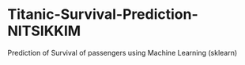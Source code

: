 # Titanic-Survival-Prediction-NITSIKKIM
Prediction of Survival of passengers using Machine Learning (sklearn)
